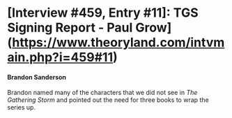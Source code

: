 # [Interview #459, Entry #11]: TGS Signing Report - Paul Grow](https://www.theoryland.com/intvmain.php?i=459#11)

#### Brandon Sanderson

Brandon named many of the characters that we did not see in
*The Gathering Storm*
and pointed out the need for three books to wrap the series up.

